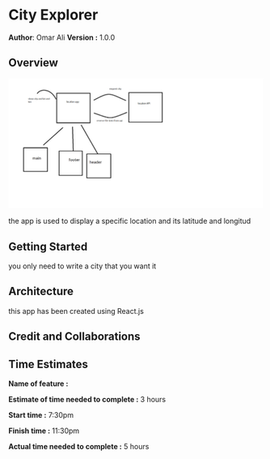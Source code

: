 # City Explorer

**Author**: Omar Ali
**Version :** 1.0.0

## Overview
![Request Response Cycle](./src/api.png)

the app is used to display a specific location and its latitude and longitud

## Getting Started
you only need to write a city that you want it 

## Architecture
this app has been created using React.js

## Credit and Collaborations

## Time Estimates

**Name of feature :** 

**Estimate of time needed to complete :** 3 hours

**Start time :** 7:30pm

**Finish time :** 11:30pm

**Actual time needed to complete :** 5 hours